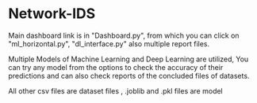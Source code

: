 # Network-IDS
Main dashboard link is in "Dashboard.py", from which you can click on "ml_horizontal.py", "dl_interface.py" also multiple report files.

Multiple Models of Machine Learning and Deep Learning are utilized, You can try any model from the options to check the accuracy of their predictions and can also check reports of the concluded files of datasets. 

All other csv files are dataset files , .joblib and .pkl files are model
